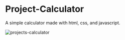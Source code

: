 # Project-Calculator
A simple calculator made with html, css, and javascript.

![projects-calculator](https://user-images.githubusercontent.com/96022576/160289790-37282b7e-7f56-4f31-aab5-149c0ff8f95d.png)
